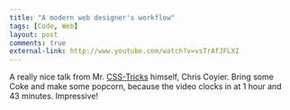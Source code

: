 ```yaml
---
title: "A modern web designer's workflow"
tags: [Code, Web]
layout: post
comments: true
external-link: http://www.youtube.com/watch?v=vsTrAfJFLXI
---
```


A really nice talk from Mr. [CSS-Tricks](http://css-tricks.com/ "CSS-Tricks") himself, Chris Coyier. Bring some Coke and make some popcorn, because the video clocks in at 1 hour and 43 minutes. Impressive!

